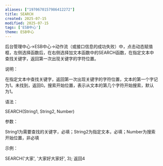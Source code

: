```yaml
---
aliases: ["1970670157986412272"]
title: SEARCH
created: 2025-07-15
modified: 2025-07-15
tags: ['ESB中心']
theme: ESB中心
---
```


后台管理中心->ESB中心->动作流（或接口信息的成功失败）中，点击动态赋值框，左侧选择函数后，在右侧选择加文本函数中的SEARCH函数，在指定文本中查找关键字，返回第一次出现关键字的字符位置。

说明：

在指定文本中查找关键字，返回第一次出现关键字的字符位置，文本的第一个字记为1。未找到，返回0。搜索开始位置，表示从文本的第几个字符开始搜索，默认为1。

语法：

SEARCH(String1, String2, Number)

参数：

String1为需要查找的关键字，必填；String2为指定文本，必填；Number为搜索开始位置，非必填

示例：

SEARCH('大家', '大家好大家好', 3); 返回4